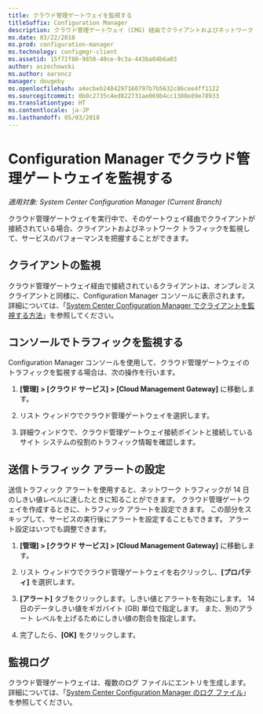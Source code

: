 ```yaml
---
title: クラウド管理ゲートウェイを監視する
titleSuffix: Configuration Manager
description: クラウド管理ゲートウェイ (CMG) 経由でクライアントおよびネットワーク トラフィックを監視します。
ms.date: 03/22/2018
ms.prod: configuration-manager
ms.technology: configmgr-client
ms.assetid: 15f72f80-9850-40ce-9c3a-443ba04b6a03
author: aczechowski
ms.author: aaroncz
manager: dougeby
ms.openlocfilehash: a4ecbeb2484297160797b7b5632c86cee4ff1122
ms.sourcegitcommit: 0b0c2735c4ed822731ae069b4cc1380e89e78933
ms.translationtype: HT
ms.contentlocale: ja-JP
ms.lasthandoff: 05/03/2018
---
```

# <a name="monitor-cloud-management-gateway-in-configuration-manager"></a>Configuration Manager でクラウド管理ゲートウェイを監視する

*適用対象: System Center Configuration Manager (Current Branch)*

クラウド管理ゲートウェイを実行中で、そのゲートウェイ経由でクライアントが接続されている場合、クライアントおよびネットワーク トラフィックを監視して、サービスのパフォーマンスを把握することができます。



## <a name="monitor-clients"></a>クライアントの監視

クラウド管理ゲートウェイ経由で接続されているクライアントは、オンプレミス クライアントと同様に、Configuration Manager コンソールに表示されます。 詳細については、「[System Center Configuration Manager でクライアントを監視する方法](/sccm/core/clients/manage/monitor-clients)」を参照してください。



## <a name="monitor-traffic-in-the-console"></a>コンソールでトラフィックを監視する

Configuration Manager コンソールを使用して、クラウド管理ゲートウェイのトラフィックを監視する場合は、次の操作を行います。

1. **[管理] > [クラウド サービス] > [Cloud Management Gateway]** に移動します。

2. リスト ウィンドウでクラウド管理ゲートウェイを選択します。

3. 詳細ウィンドウで、クラウド管理ゲートウェイ接続ポイントと接続しているサイト システムの役割のトラフィック情報を確認します。



## <a name="set-up-outbound-traffic-alerts"></a>送信トラフィック アラートの設定

送信トラフィック アラートを使用すると、ネットワーク トラフィックが 14 日のしきい値レベルに達したときに知ることができます。 クラウド管理ゲートウェイを作成するときに、トラフィック アラートを設定できます。 この部分をスキップして、サービスの実行後にアラートを設定することもできます。 アラート設定はいつでも調整できます。

1. **[管理] > [クラウド サービス] > [Cloud Management Gateway]** に移動します。

2. リスト ウィンドウでクラウド管理ゲートウェイを右クリックし、**[プロパティ]** を選択します。

3. **[アラート]** タブをクリックします。しきい値とアラートを有効にします。 14 日のデータしきい値をギガバイト (GB) 単位で指定します。 また、別のアラート レベルを上げるためにしきい値の割合を指定します。

4. 完了したら、**[OK]** をクリックします。



## <a name="monitor-logs"></a>監視ログ

クラウド管理ゲートウェイは、複数のログ ファイルにエントリを生成します。 詳細については、「[System Center Configuration Manager のログ ファイル](/sccm/core/plan-design/hierarchy/log-files#cloud-management-gateway)」を参照してください。
